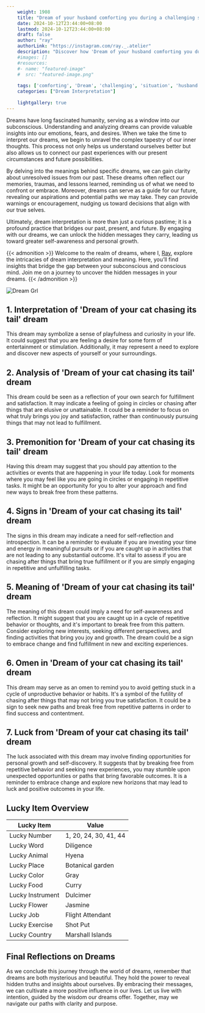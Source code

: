 ```yaml
---
    weight: 1908
    title: "Dream of your husband comforting you during a challenging situation."  # Assuming 'title' column exists
    date: 2024-10-12T23:44:00+08:00
    lastmod: 2024-10-12T23:44:00+08:00
    draft: false
    author: "ray"
    authorLink: "https://instagram.com/ray._.atelier"
    description: "Discover how 'Dream of your husband comforting you during a challenging situation.' can interpret your future and uncover its significant meanings in your life."
    #images: []
    #resources:
    #- name: "featured-image"
    #  src: "featured-image.png"
    
    tags: ['comforting', 'Dream', 'challenging', 'situation', 'husband', 'you']
    categories: ["Dream Interpretation"]
    
    lightgallery: true
---
```

    
Dreams have long fascinated humanity, serving as a window into our subconscious. Understanding and analyzing dreams can provide valuable insights into our emotions, fears, and desires. When we take the time to interpret our dreams, we begin to unravel the complex tapestry of our inner thoughts. This process not only helps us understand ourselves better but also allows us to connect our past experiences with our present circumstances and future possibilities.

By delving into the meanings behind specific dreams, we can gain clarity about unresolved issues from our past. These dreams often reflect our memories, traumas, and lessons learned, reminding us of what we need to confront or embrace. Moreover, dreams can serve as a guide for our future, revealing our aspirations and potential paths we may take. They can provide warnings or encouragement, nudging us toward decisions that align with our true selves.

Ultimately, dream interpretation is more than just a curious pastime; it is a profound practice that bridges our past, present, and future. By engaging with our dreams, we can unlock the hidden messages they carry, leading us toward greater self-awareness and personal growth.

{{< admonition >}}
Welcome to the realm of dreams, where I, [Ray](https://instagram.com/ray._.atelier), explore the intricacies of dream interpretation and meaning. Here, you’ll find insights that bridge the gap between your subconscious and conscious mind. Join me on a journey to uncover the hidden messages in your dreams.
{{< /admonition >}}

![Dream Grl](https://cdn.pixabay.com/photo/2017/11/02/03/35/gothic-2910057_1280.jpg "Dream Grl")

## 1. Interpretation of 'Dream of your cat chasing its tail' dream
 This dream may symbolize a sense of playfulness and curiosity in your life. It could suggest that you are feeling a desire for some form of entertainment or stimulation. Additionally, it may represent a need to explore and discover new aspects of yourself or your surroundings.

## 2. Analysis of 'Dream of your cat chasing its tail' dream
 This dream could be seen as a reflection of your own search for fulfillment and satisfaction. It may indicate a feeling of going in circles or chasing after things that are elusive or unattainable. It could be a reminder to focus on what truly brings you joy and satisfaction, rather than continuously pursuing things that may not lead to fulfillment.

## 3. Premonition for 'Dream of your cat chasing its tail' dream
 Having this dream may suggest that you should pay attention to the activities or events that are happening in your life today. Look for moments where you may feel like you are going in circles or engaging in repetitive tasks. It might be an opportunity for you to alter your approach and find new ways to break free from these patterns.

## 4. Signs in 'Dream of your cat chasing its tail' dream
 The signs in this dream may indicate a need for self-reflection and introspection. It can be a reminder to evaluate if you are investing your time and energy in meaningful pursuits or if you are caught up in activities that are not leading to any substantial outcome. It's vital to assess if you are chasing after things that bring true fulfillment or if you are simply engaging in repetitive and unfulfilling tasks.

## 5. Meaning of 'Dream of your cat chasing its tail' dream
 The meaning of this dream could imply a need for self-awareness and reflection. It might suggest that you are caught up in a cycle of repetitive behavior or thoughts, and it's important to break free from this pattern. Consider exploring new interests, seeking different perspectives, and finding activities that bring you joy and growth. The dream could be a sign to embrace change and find fulfillment in new and exciting experiences.

## 6. Omen in 'Dream of your cat chasing its tail' dream
 This dream may serve as an omen to remind you to avoid getting stuck in a cycle of unproductive behavior or habits. It's a symbol of the futility of chasing after things that may not bring you true satisfaction. It could be a sign to seek new paths and break free from repetitive patterns in order to find success and contentment.

## 7. Luck from 'Dream of your cat chasing its tail' dream
 The luck associated with this dream may involve finding opportunities for personal growth and self-discovery. It suggests that by breaking free from repetitive behavior and seeking new experiences, you may stumble upon unexpected opportunities or paths that bring favorable outcomes. It is a reminder to embrace change and explore new horizons that may lead to luck and positive outcomes in your life.

## Lucky Item Overview
| Lucky Item          | Value              |
|---------------|--------------------|
| Lucky Number        | 1, 20, 24, 30, 41, 44  |
| Lucky Word          | Diligence |
| Lucky Animal        | Hyena |
| Lucky Place         | Botanical garden     |
| Lucky Color         | Gray     |
| Lucky Food          | Curry      |
| Lucky Instrument    | Dulcimer |
| Lucky Flower        | Jasmine    |
| Lucky Job           | Flight Attendant       |
| Lucky Exercise      | Shot Put  |
| Lucky Country       | Marshall Islands    |


##  Final Reflections on Dreams

As we conclude this journey through the world of dreams, remember that dreams are both mysterious and beautiful. They hold the power to reveal hidden truths and insights about ourselves. By embracing their messages, we can cultivate a more positive influence in our lives. Let us live with intention, guided by the wisdom our dreams offer. Together, may we navigate our paths with clarity and purpose.
